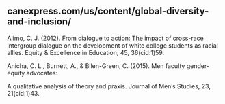 ## canexpress.com/us/content/global-diversity-and-inclusion/

Alimo, C. J. (2012). From dialogue to action: The impact of cross-race intergroup dialogue on the development of white college students as racial allies. Equity & Excellence in Education, 45, 36(cid:1)59.

Anicha, C. L., Burnett, A., & Bilen-Green, C. (2015). Men faculty gender-equity advocates:

A qualitative analysis of theory and praxis. Journal of Men’s Studies, 23, 21(cid:1)43.